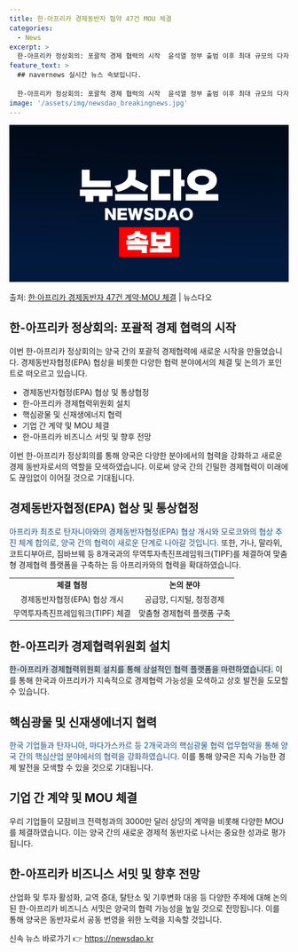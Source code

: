 ```yaml
---
title: 한·아프리카 경제동반자 협약 47건 MOU 체결
categories:
  - News
excerpt: >
  한-아프리카 정상회의: 포괄적 경제 협력의 시작  윤석열 정부 출범 이후 최대 규모의 다자정상회담이자 우리나…
feature_text: >
  ## navernews 실시간 뉴스 속보입니다.

  한-아프리카 정상회의: 포괄적 경제 협력의 시작  윤석열 정부 출범 이후 최대 규모의 다자정상회담이자 우리나…
image: '/assets/img/newsdao_breakingnews.jpg'
---
```


![뉴스다오 속보](/assets/img/newsdao_breakingnews.jpg)

<p>출처: <a href="https://newsdao.kr/4132" rel="dofollow">한·아프리카 경제동반자 47건 계약·MOU 체결</a> | 뉴스다오</p>

<h2 data-ke-size="size26">한-아프리카 정상회의: 포괄적 경제 협력의 시작</h2>

이번 한-아프리카 정상회의는 양국 간의 포괄적 경제협력에 새로운 시작을 만들었습니다. 경제동반자협정(EPA) 협상을 비롯한 다양한 협력 분야에서의 체결 및 논의가 포인트로 떠오르고 있습니다.

<ul>
    <li>경제동반자협정(EPA) 협상 및 통상협정</li>
    <li>한-아프리카 경제협력위원회 설치</li>
    <li>핵심광물 및 신재생에너지 협력</li>
    <li>기업 간 계약 및 MOU 체결</li>
    <li>한-아프리카 비즈니스 서밋 및 향후 전망</li>
</ul>

<p data-ke-size="size16">이번 한-아프리카 정상회의를 통해 양국은 다양한 분야에서의 협력을 강화하고 새로운 경제 동반자로서의 역할을 모색하였습니다. 이로써 양국 간의 긴밀한 경제협력이 미래에도 끊임없이 이어질 것으로 기대됩니다.</p>

<h2 data-ke-size="size26">경제동반자협정(EPA) 협상 및 통상협정</h2>
<span style="color: #1a5490;">아프리카 최초로 탄자니아와의 경제동반자협정(EPA) 협상 개시와 모로코와의 협상 추진 체계 합의로, 양국 간의 협력이 새로운 단계로 나아갈 것입니다.</span> 또한, 가나, 말라위, 코트디부아르, 짐바브웨 등 8개국과의 무역투자촉진프레임워크(TIPF)를 체결하여 맞춤형 경제협력 플랫폼을 구축하는 등 아프리카와의 협력을 확대하였습니다.

<table>
    <tr>
        <td style="text-align: center; height: 17px;"><b>체결 협정</b></td>
        <td style="text-align: center; height: 17px;"><b>논의 분야</b></td>
    </tr>
    <tr>
        <td style="text-align: center; height: 17px;">경제동반자협정(EPA) 협상 개시</td>
        <td style="text-align: center; height: 17px;">공급망, 디지털, 청정경제</td>
    </tr>
    <tr>
        <td style="text-align: center; height: 17px;">무역투자촉진프레임워크(TIPF) 체결</td>
        <td style="text-align: center; height: 17px;">맞춤형 경제협력 플랫폼 구축</td>
    </tr>
</table>

<h2 data-ke-size="size26">한-아프리카 경제협력위원회 설치</h2>
<span style="background-color: #21538527;">한-아프리카 경제협력위원회 설치를 통해 상설적인 협력 플랫폼을 마련하였습니다.</span> 이를 통해 한국과 아프리카가 지속적으로 경제협력 가능성을 모색하고 상호 발전을 도모할 수 있습니다.

<h2 data-ke-size="size26">핵심광물 및 신재생에너지 협력</h2>
<span style="color: #1a5490;">한국 기업들과 탄자니아, 마다가스카르 등 2개국과의 핵심광물 협력 업무협약을 통해 양국 간의 핵심산업 분야에서의 협력을 강화하였습니다.</span> 이를 통해 양국은 지속 가능한 경제 발전을 모색할 수 있을 것으로 기대됩니다.

<h2 data-ke-size="size26">기업 간 계약 및 MOU 체결</h2>
우리 기업들이 모잠비크 전력청과의 3000만 달러 상당의 계약을 비롯해 다양한 MOU를 체결하였습니다. 이는 양국 간의 새로운 경제적 동반자로 나서는 중요한 성과로 평가됩니다.

<h2 data-ke-size="size26">한-아프리카 비즈니스 서밋 및 향후 전망</h2>
산업화 및 투자 활성화, 교역 증대, 탈탄소 및 기후변화 대응 등 다양한 주제에 대해 논의된 한-아프리카 비즈니스 서밋은 양국의 협력 가능성을 높일 것으로 전망됩니다. 이를 통해 양국은 동반자로서 공동 번영을 위한 노력을 지속할 것입니다. 

신속 뉴스 바로가기 👉 <a href="https://newsdao.kr" rel="dofollow">https://newsdao.kr</a>


